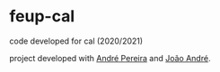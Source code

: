 # feup-cal

code developed for cal (2020/2021)

project developed with [André Pereira](https://github.com/Andrepereira2001) and [João André](https://github.com/JoaoAMarinho).
